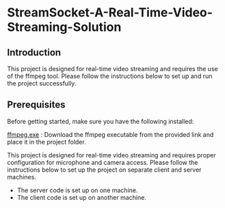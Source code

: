 # StreamSocket-A-Real-Time-Video-Streaming-Solution

## Introduction
This project is designed for real-time video streaming and requires the use of the ffmpeg tool. Please follow the instructions below to set up and run the project successfully.

## Prerequisites
Before getting started, make sure you have the following installed:

<a href="https://github.com/BtbN/FFmpeg-Builds/releases">ffmpeg.exe</a> : Download the ffmpeg executable from the provided link and place it in the project folder.

This project is designed for real-time video streaming and requires proper configuration for microphone and camera access. Please follow the instructions below to set up the project on separate client and server machines.

- The server code is set up on one machine.
- The client code is set up on another machine.
